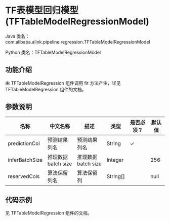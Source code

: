 # TF表模型回归模型 (TFTableModelRegressionModel)
Java 类名：com.alibaba.alink.pipeline.regression.TFTableModelRegressionModel

Python 类名：TFTableModelRegressionModel


## 功能介绍
由 TFTableModelRegression 组件调用 fit 方法产生，详见 TFTableModelRegression 组件的文档。


## 参数说明
| 名称 | 中文名称 | 描述 | 类型 | 是否必须？ | 默认值 |
| --- | --- | --- | --- | --- | --- |
| predictionCol | 预测结果列名 | 预测结果列名 | String | ✓ |  |
| inferBatchSize | 推理数据batch size | 推理数据batch size | Integer |  | 256 |
| reservedCols | 算法保留列名 | 算法保留列 | String[] |  | null |


## 代码示例
见 TFTableModelRegression 组件的文档。
